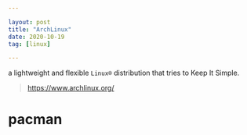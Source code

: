 ```yaml
---

layout: post
title: "ArchLinux"
date: 2020-10-19
tag: [linux]

---
```


a lightweight and flexible `Linux®` distribution that tries to Keep It Simple.

> https://www.archlinux.org/


# pacman